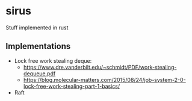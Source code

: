 # sirus
Stuff implemented in rust

## Implementations
- Lock free work stealing deque:
  - https://www.dre.vanderbilt.edu/~schmidt/PDF/work-stealing-dequeue.pdf
  - https://blog.molecular-matters.com/2015/08/24/job-system-2-0-lock-free-work-stealing-part-1-basics/
- Raft
